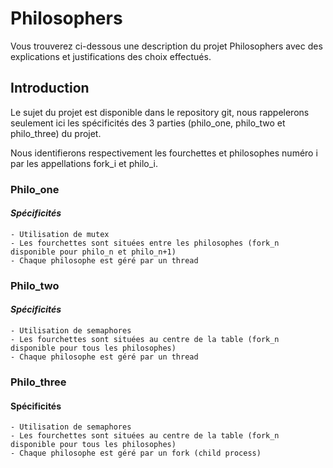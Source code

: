 # Philosophers

Vous trouverez ci-dessous une description du projet Philosophers avec des explications et justifications des choix effectués.

## Introduction

Le sujet du projet est disponible dans le repository git, nous rappelerons seulement ici les spécificités des 3 parties (philo_one, philo_two et philo_three) du projet.

Nous identifierons respectivement les fourchettes et philosophes numéro i par les appellations fork_i et philo_i.

### Philo_one

#### *Spécificités*

	- Utilisation de mutex
	- Les fourchettes sont situées entre les philosophes (fork_n disponible pour philo_n et philo_n+1)
	- Chaque philosophe est géré par un thread

### Philo_two

#### *Spécificités*

	- Utilisation de semaphores
	- Les fourchettes sont situées au centre de la table (fork_n disponible pour tous les philosophes)
	- Chaque philosophe est géré par un thread

### Philo_three

#### Spécificités

	- Utilisation de semaphores
	- Les fourchettes sont situées au centre de la table (fork_n disponible pour tous les philosophes)
	- Chaque philosophe est géré par un fork (child process)

